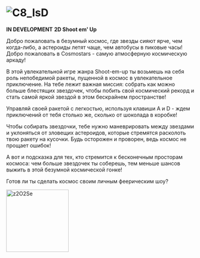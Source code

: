 # ![C8_IsD](https://github.com/user-attachments/assets/d87b26b7-b389-4e25-8dea-f2e9796dde5c)

**IN DEVELOPMENT**
**2D Shoot em' Up**

Добро пожаловать в безумный космос, где звезды сияют ярче, чем когда-либо, а астероиды летят чаще, чем автобусы в пиковые часы! Добро пожаловать в Cosmostars - самую атмосферную космическую аркаду!

В этой увлекательной игре жанра Shoot-em-up ты возьмешь на себя роль непобедимой ракеты, пущенной в космос в увлекательное приключение. На тебе лежит важная миссия: собрать как можно больше блестящих звездочек, чтобы побить свой космический рекорд и стать самой яркой звездой в этом бескрайнем пространстве! 

Управляй своей ракетой с легкостью, используя клавиши A и D - ждем приключений от тебя столько же, сколько от шоколада в коробке! 

Чтобы собирать звездочки, тебе нужно маневрировать между звездами и уклоняться от зловещих астероидов, которые стремятся расколоть твою ракету на кусочки. Будь осторожен и проворен, ведь космос не прощает ошибок! 

А вот и подсказка для тех, кто стремится к бесконечным просторам космоса: чем больше звездочек ты соберешь, тем меньше шансов выжить в этой безумной космической гонке! 

Готов ли ты сделать космос своим личным феерическим шоу?

<img width="167" alt="z2O2Se" src="https://github.com/user-attachments/assets/c6a16f43-c590-4f30-9174-ffc935307750">
